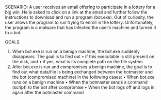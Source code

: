 SCENARIO: A user receives an email offering to participate in a lottery for a big win. He is
asked to click on a link at the email and further follow the instructions to download and run a
program (bot.exe). Out of curiosity, the user allows the program to run trying to enroll in the
lottery. Unfortunately, the program is a malware that has infected the user’s machine and turned
it to a bot.

GOALS
1) When bot.exe is run on a benign machine, the bot.exe suddenly
disappears. The goal is to find out
• if this executable is still present on the disk, and
• if yes, what is its complete path on the file system
2) After bot.exe is run and compromises a benign machine, the goal is to find out what
data/file is being exchanged between the botmaster and the bot (compromised machine)
in the following cases:
• When bot.exe runs on a benign machine
• When the botmaster sends a command (script) to the bot after compromise
• When the bot logs off and logs in again after the botmaster command
